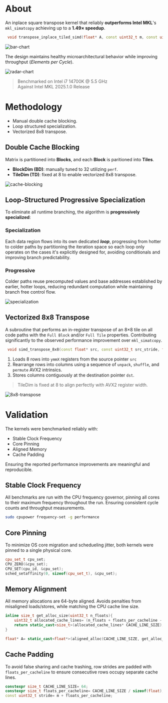 # About
An inplace square transpose kernel that reliably **outperforms Intel MKL**'s `mkl_simatcopy` achieving up to a **1.49× speedup**.

```cpp
 void transpose_inplace_tiled_simd(float* A, const uint32_t m, const uint32_t stride)
```

![bar-chart](./images/bandwidth_bar_chart.png)

The design maintains healthy microarchitectural behavior while improving throughput (*Elements per Cycle*).

![radar-chart](./images/perf_radar_chart.png)
> Benchmarked on Intel i7 14700K @ 5.5 GHz  
> Against Intel MKL 2025.1.0 Release  

# Methodology
- Manual double cache blocking.  
- Loop structured specialization.  
- Vectorized 8x8 transpose.

## Double Cache Blocking
Matrix is partitioned into **Blocks**, and each **Block** is paritioned into **Tiles**.

- **BlockDim (BD)**: manually tuned to 32 utilizing `perf`.  
- **TileDim (TD)**: fixed at 8 to enable vectorized 8x8 transpose.

![cache-blocking](./images/blocking.png)

## Loop-Structured Progressive Specialization
To eliminate all runtime branching, the algorithm is **progressively specialized**: 

### Specialization
Each data region flows into its own dedicated *__loop__*, progressing from hotter to colder paths by partitioning the iteration space so each loop only operates on the cases it's explicitly designed for, avoiding conditionals and improving branch predictability.

### Progressive
Colder paths reuse precomputed values and base addresses established by earlier, hotter loops, reducing redundant computation while maintaining branch free control flow.

![specialization](./images/specialization.png)

## Vectorized 8x8 Transpose
A subroutine that performs an in-register transpose of an 8×8 tile on all code paths with the `Full Block` and/or `Full Tile` properties. Contributing significantly to the observed performance improvement over `mkl_simatcopy`.

```cpp
 void simd_transpose_8x8(const float* src, const uint32_t src_stride, float* dst, const uint32_t dst_stride)
```

1) Loads 8 rows into `ymmX` registers from the source pointer `src`
2) Rearrange rows into columns using a sequence of `unpack`, `shuffle`, and `permute` AVX2 intrinsics. 
3) Stores columns contiguously at the destination pointer `dst`.

> TileDim is fixed at 8 to align perfectly with AVX2 register width.

![8x8-transpose](./images/8x8_transpose.png)

# Validation
The kernels were benchmarked reliably with:

- Stable Clock Frequency
- Core Pinning
- Aligned Memory
- Cache Padding 

Ensuring the reported performance improvements are meaningful and reproducible.

## Stable Clock Frequency
All benchmarks are run with the CPU frequency governor, pinning all cores to their maximum frequency throughout the run. Ensuring consistent cycle counts and throughput measurements.

```bash
sudo cpupower frequency-set -g performance
```

## Core Pinning
To minimize OS core migration and schedueling jitter, both kernels were pinned to a single physical core.

```cpp
cpu_set_t cpu_set;
CPU_ZERO(&cpu_set);
CPU_SET(cpu_id, &cpu_set);
sched_setaffinity(0, sizeof(cpu_set_t), &cpu_set);
```

##  Memory Alignment
All memory allocations are 64-byte aligned. Avoids penalties from misaligned loads/stores, while matching the CPU cache line size.

```cpp
inline size_t get_alloc_size(uint32_t n_floats){
    uint32_t allocated_cache_lines= (n_floats + floats_per_cacheline - 1)/floats_per_cacheline;
    return static_cast<size_t>(allocated_cache_lines* CACHE_LINE_SIZE);
}

float* A= static_cast<float*>(aligned_alloc(CACHE_LINE_SIZE, get_alloc_size(m*stride)));
```

## Cache Padding

To avoid false sharing and cache trashing, row strides are padded with `floats_per_cacheline` to ensure consecutive rows occupy separate cache lines.

```cpp
constexpr size_t CACHE_LINE_SIZE= 64;
constexpr size_t floats_per_cacheline= CACHE_LINE_SIZE / sizeof(float);
const uint32_t stride= m + floats_per_cacheline;
```